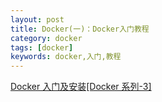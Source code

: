 ```yaml
---
layout: post
title: Docker(一)：Docker入门教程
category: docker
tags: [docker]
keywords: docker,入门,教程
---
```

[Docker 入门及安装[Docker 系列-3]](https://mp.weixin.qq.com/s?__biz=MzU3NzczMTAzMg==&mid=2247484315&idx=1&sn=5b4d4b0eeaf65f38594c1685662c3392&chksm=fd01632cca76ea3a28a673f2cf4d694a6b1ca2e5a701b9fcbeb474663d323734494e908eb525&scene=21#wechat_redirect)
